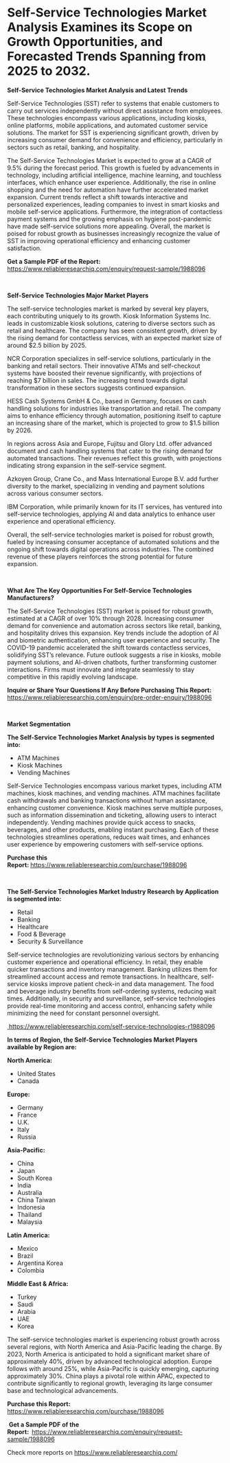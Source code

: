 <p><h1>Self-Service Technologies Market Analysis Examines its Scope on Growth Opportunities, and Forecasted Trends Spanning from 2025 to 2032.</h1></p><p><strong>Self-Service Technologies Market Analysis and Latest Trends</strong></p>
<p><p>Self-Service Technologies (SST) refer to systems that enable customers to carry out services independently without direct assistance from employees. These technologies encompass various applications, including kiosks, online platforms, mobile applications, and automated customer service solutions. The market for SST is experiencing significant growth, driven by increasing consumer demand for convenience and efficiency, particularly in sectors such as retail, banking, and hospitality.</p><p>The Self-Service Technologies Market is expected to grow at a CAGR of 9.5% during the forecast period. This growth is fueled by advancements in technology, including artificial intelligence, machine learning, and touchless interfaces, which enhance user experience. Additionally, the rise in online shopping and the need for automation have further accelerated market expansion. Current trends reflect a shift towards interactive and personalized experiences, leading companies to invest in smart kiosks and mobile self-service applications. Furthermore, the integration of contactless payment systems and the growing emphasis on hygiene post-pandemic have made self-service solutions more appealing. Overall, the market is poised for robust growth as businesses increasingly recognize the value of SST in improving operational efficiency and enhancing customer satisfaction.</p></p>
<p><strong>Get a Sample PDF of the Report:&nbsp;</strong> <a href="https://www.reliableresearchiq.com/enquiry/request-sample/1988096?utm_campaign=1087&utm_medium=2&utm_source=Github&utm_content=ia&utm_term=15012025&utm_id=self-service-technologies">https://www.reliableresearchiq.com/enquiry/request-sample/1988096</a></p>
<p>&nbsp;</p>
<p><strong>Self-Service Technologies Major Market Players</strong></p>
<p><p>The self-service technologies market is marked by several key players, each contributing uniquely to its growth. Kiosk Information Systems Inc. leads in customizable kiosk solutions, catering to diverse sectors such as retail and healthcare. The company has seen consistent growth, driven by the rising demand for contactless services, with an expected market size of around $2.5 billion by 2025.</p><p>NCR Corporation specializes in self-service solutions, particularly in the banking and retail sectors. Their innovative ATMs and self-checkout systems have boosted their revenue significantly, with projections of reaching $7 billion in sales. The increasing trend towards digital transformation in these sectors suggests continued expansion.</p><p>HESS Cash Systems GmbH & Co., based in Germany, focuses on cash handling solutions for industries like transportation and retail. The company aims to enhance efficiency through automation, positioning itself to capture an increasing share of the market, which is projected to grow to $1.5 billion by 2026.</p><p>In regions across Asia and Europe, Fujitsu and Glory Ltd. offer advanced document and cash handling systems that cater to the rising demand for automated transactions. Their revenues reflect this growth, with projections indicating strong expansion in the self-service segment.</p><p>Azkoyen Group, Crane Co., and Mass International Europe B.V. add further diversity to the market, specializing in vending and payment solutions across various consumer sectors.</p><p>IBM Corporation, while primarily known for its IT services, has ventured into self-service technologies, applying AI and data analytics to enhance user experience and operational efficiency.</p><p>Overall, the self-service technologies market is poised for robust growth, fueled by increasing consumer acceptance of automated solutions and the ongoing shift towards digital operations across industries. The combined revenue of these players reinforces the strong potential for future expansion.</p></p>
<p>&nbsp;</p>
<p><strong>What Are The Key Opportunities For Self-Service Technologies Manufacturers?</strong></p>
<p><p>The Self-Service Technologies (SST) market is poised for robust growth, estimated at a CAGR of over 10% through 2028. Increasing consumer demand for convenience and automation across sectors like retail, banking, and hospitality drives this expansion. Key trends include the adoption of AI and biometric authentication, enhancing user experience and security. The COVID-19 pandemic accelerated the shift towards contactless services, solidifying SST’s relevance. Future outlook suggests a rise in kiosks, mobile payment solutions, and AI-driven chatbots, further transforming customer interactions. Firms must innovate and integrate seamlessly to stay competitive in this rapidly evolving landscape.</p></p>
<p><strong>Inquire or Share Your Questions If Any Before Purchasing This Report:</strong> <a href="https://www.reliableresearchiq.com/enquiry/pre-order-enquiry/1988096?utm_campaign=1087&utm_medium=2&utm_source=Github&utm_content=ia&utm_term=15012025&utm_id=self-service-technologies">https://www.reliableresearchiq.com/enquiry/pre-order-enquiry/1988096</a></p>
<p>&nbsp;</p>
<p><strong>Market Segmentation</strong></p>
<p><strong>The Self-Service Technologies Market Analysis by types is segmented into:</strong></p>
<p><ul><li>ATM Machines</li><li>Kiosk Machines</li><li>Vending Machines</li></ul></p>
<p><p>Self-Service Technologies encompass various market types, including ATM machines, kiosk machines, and vending machines. ATM machines facilitate cash withdrawals and banking transactions without human assistance, enhancing customer convenience. Kiosk machines serve multiple purposes, such as information dissemination and ticketing, allowing users to interact independently. Vending machines provide quick access to snacks, beverages, and other products, enabling instant purchasing. Each of these technologies streamlines operations, reduces wait times, and enhances user experience by empowering customers with self-service options.</p></p>
<p><strong>Purchase this Report:&nbsp;</strong><a href="https://www.reliableresearchiq.com/purchase/1988096?utm_campaign=1087&utm_medium=2&utm_source=Github&utm_content=ia&utm_term=15012025&utm_id=self-service-technologies">https://www.reliableresearchiq.com/purchase/1988096</a></p>
<p>&nbsp;</p>
<p><strong>The Self-Service Technologies Market Industry Research by Application is segmented into:</strong></p>
<p><ul><li>Retail</li><li>Banking</li><li>Healthcare</li><li>Food & Beverage</li><li>Security & Surveillance</li></ul></p>
<p><p>Self-service technologies are revolutionizing various sectors by enhancing customer experience and operational efficiency. In retail, they enable quicker transactions and inventory management. Banking utilizes them for streamlined account access and remote transactions. In healthcare, self-service kiosks improve patient check-in and data management. The food and beverage industry benefits from self-ordering systems, reducing wait times. Additionally, in security and surveillance, self-service technologies provide real-time monitoring and access control, enhancing safety while minimizing the need for constant personnel oversight.</p></p>
<p><a href="https://www.reliableresearchiq.com/self-service-technologies-r1988096?utm_campaign=1087&utm_medium=2&utm_source=Github&utm_content=ia&utm_term=15012025&utm_id=self-service-technologies">&nbsp;https://www.reliableresearchiq.com/self-service-technologies-r1988096</a></p>
<p><strong>In terms of Region, the Self-Service Technologies Market Players available by Region are:</strong></p>
<p>
    <p> <strong> North America: </strong>
        <ul>
            <li>United States</li>
            <li>Canada</li>
        </ul>
        </p> 
    <p> <strong> Europe: </strong>
        <ul>
            <li>Germany</li>
            <li>France</li>
            <li>U.K.</li>
            <li>Italy</li>
            <li>Russia</li>
        </ul>
        </p> 
    <p> <strong> Asia-Pacific: </strong>
        <ul>
            <li>China</li>
            <li>Japan</li>
            <li>South Korea</li>
            <li>India</li>
            <li>Australia</li>
            <li>China Taiwan</li>
            <li>Indonesia</li>
            <li>Thailand</li>
            <li>Malaysia</li>
        </ul>
        </p> 
    <p> <strong> Latin America: </strong>
        <ul>
            <li>Mexico</li>
            <li>Brazil</li>
            <li>Argentina Korea</li>
            <li>Colombia</li>
        </ul>
        </p> 
    <p> <strong> Middle East & Africa: </strong>
        <ul>
            <li>Turkey</li>
            <li>Saudi</li>
            <li>Arabia</li>
            <li>UAE</li>
            <li>Korea</li>
        </ul>
    </p>
    </p>
<p><p>The self-service technologies market is experiencing robust growth across several regions, with North America and Asia-Pacific leading the charge. By 2023, North America is anticipated to hold a significant market share of approximately 40%, driven by advanced technological adoption. Europe follows with around 25%, while Asia-Pacific is quickly emerging, capturing approximately 30%. China plays a pivotal role within APAC, expected to contribute significantly to regional growth, leveraging its large consumer base and technological advancements.</p></p>
<p><strong>Purchase this Report: </strong><a href="https://www.reliableresearchiq.com/purchase/1988096?utm_campaign=1087&utm_medium=2&utm_source=Github&utm_content=ia&utm_term=15012025&utm_id=self-service-technologies">https://www.reliableresearchiq.com/purchase/1988096</a></p>
<p>&nbsp;<strong>Get a Sample PDF of the Report:&nbsp;&nbsp;</strong><a href="https://www.reliableresearchiq.com/enquiry/request-sample/1988096?utm_campaign=1087&utm_medium=2&utm_source=Github&utm_content=ia&utm_term=15012025&utm_id=self-service-technologies">https://www.reliableresearchiq.com/enquiry/request-sample/1988096</a></p>
<p><strong></strong></p>
<p>Check more reports on <a href="https://www.reliableresearchiq.com/?utm_campaign=1087&utm_medium=2&utm_source=Github&utm_content=ia&utm_term=15012025&utm_id=self-service-technologies">https://www.reliableresearchiq.com/</a></p>